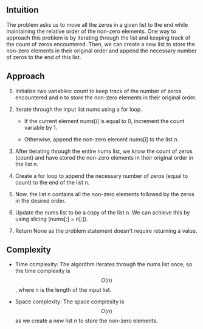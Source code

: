 ## Intuition
The problem asks us to move all the zeros in a given list to the end while maintaining the relative order of the non-zero elements. One way to approach this problem is by iterating through the list and keeping track of the count of zeros encountered. Then, we can create a new list to store the non-zero elements in their original order and append the necessary number of zeros to the end of this list.

## Approach
1. Initialize two variables: count to keep track of the number of zeros encountered and n to store the non-zero elements in their original order.

2. Iterate through the input list nums using a for loop.

    - If the current element nums[i] is equal to 0, increment the count variable by 1.

    - Otherwise, append the non-zero element nums[i] to the list n.

3. After iterating through the entire nums list, we know the count of zeros (count) and have stored the non-zero elements in their original order in the list n.

4. Create a for loop to append the necessary number of zeros (equal to count) to the end of the list n.

5. Now, the list n contains all the non-zero elements followed by the zeros in the desired order.

6. Update the nums list to be a copy of the list n. We can achieve this by using slicing (nums[:] = n[:]).

7. Return None as the problem statement doesn't require returning a value.

## Complexity
- Time complexity:
The algorithm iterates through the nums list once, so the time complexity is $$O(n)$$, where n is the length of the input list.

- Space complexity:
The space complexity is $$O(n)$$ as we create a new list n to store the non-zero elements.
